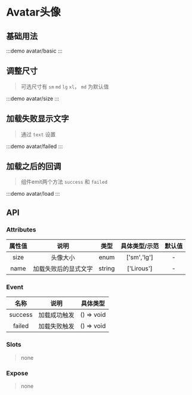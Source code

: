 # Avatar头像


## 基础用法
:::demo avatar/basic
:::

## 调整尺寸

> 可选尺寸有 `sm` `md` `lg` `xl`， `md` 为默认值

:::demo avatar/size
:::

## 加载失败显示文字

> 通过 `text` 设置

:::demo avatar/failed
:::

## 加载之后的回调
> 组件emit两个方法 `success` 和 `failed`

:::demo avatar/load
:::

## API

### Attributes

| 属性值 |         说明         |  类型  | 具体类型/示范 | 默认值 |
| :----: | :------------------: | :----: | :-----------: | :----: |
|  size  |       头像大小       |  enum  |  ['sm','lg']  |   -    |
|  name  | 加载失败后的显式文字 | string |  ['Lirous']   |   -    |

### Event

|  名称   |     说明     |  具体类型  |
| :-----: | :----------: | :--------: |
| success | 加载成功触发 | () => void |
| failed  | 加载失败触发 | () => void |

### Slots

> none

### Expose

> none

